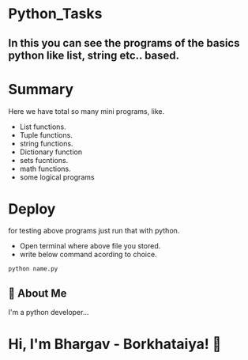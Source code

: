 # Python_Tasks
In this you can see the programs of the basics python like list, string etc.. based.
---
# Summary
Here we have total so many mini programs, like.

- List functions.
- Tuple functions.
- string functions.
- Dictionary function
- sets fucntions.
- math functions.
- some logical programs

# Deploy
for testing above programs just run that with python.

- Open terminal where above file you stored.
- write below command acording to choice.
```
python name.py
```
## 🚀 About Me
I'm a python developer...

# Hi, I'm Bhargav - Borkhataiya! 👋
